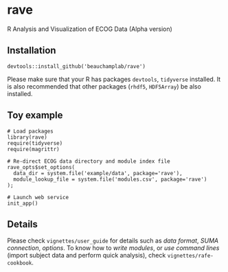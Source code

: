# rave
R Analysis and Visualization of ECOG Data (Alpha version)

## Installation
`devtools::install_github('beauchamplab/rave')`

Please make sure that your R has packages `devtools`, `tidyverse` installed.
It is also recommended that other packages (`rhdf5`, `HDF5Array`) be also installed.

## Toy example
```
# Load packages
library(rave)
require(tidyverse)
require(magrittr)

# Re-direct ECOG data directory and module index file
rave_opts$set_options(
  data_dir = system.file('example/data', package='rave'),
  module_lookup_file = system.file('modules.csv', package='rave')
);

# Launch web service
init_app()
```

## Details
Please check `vignettes/user_guide` for details such as 
*data format*, *SUMA connection*, *options*. To know how to 
*write modules*, or *use command lines* (import subject data and perform 
quick analysis), check `vignettes/rafe-cookbook`.




